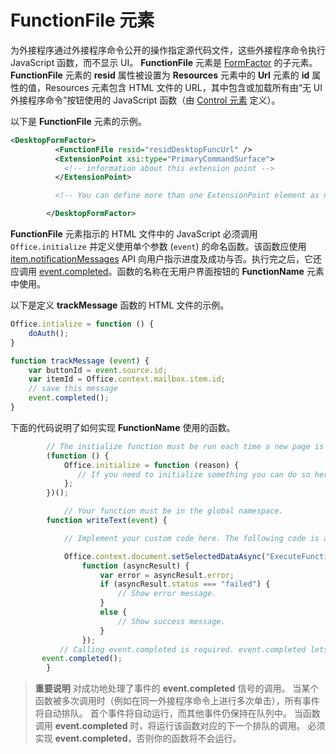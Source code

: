 # FunctionFile 元素

为外接程序通过外接程序命令公开的操作指定源代码文件，这些外接程序命令执行 JavaScript 函数，而不显示 UI。 **FunctionFile** 元素是 [FormFactor](./formfactor) 的子元素。 **FunctionFile** 元素的 **resid** 属性被设置为 **Resources** 元素中的 **Url** 元素的 **id** 属性的值，Resources 元素包含 HTML 文件的 URL，其中包含或加载所有由“无 UI 外接程序命令”按钮使用的 JavaScript 函数（由 [Control 元素](control.md) 定义）。

以下是 **FunctionFile** 元素的示例。


```XML
<DesktopFormFactor>
          <FunctionFile resid="residDesktopFuncUrl" />
          <ExtensionPoint xsi:type="PrimaryCommandSurface">
            <!-- information about this extension point -->
          </ExtensionPoint>

          <!-- You can define more than one ExtensionPoint element as needed -->

        </DesktopFormFactor>
```

**FunctionFile** 元素指示的 HTML 文件中的 JavaScript 必须调用 `Office.initialize` 并定义使用单个参数 (`event`) 的命名函数。该函数应使用 [item.notificationMessages](../../../reference/outlook/Office.context.mailbox.item.md) API 向用户指示进度及成功与否。执行完之后，它还应调用 [event.completed](../../../reference/shared/event.completed.md)。函数的名称在无用户界面按钮的 **FunctionName** 元素中使用。

以下是定义 **trackMessage** 函数的 HTML 文件的示例。

```js
Office.intialize = function () {
    doAuth();
}

function trackMessage (event) {
    var buttonId = event.source.id;    
    var itemId = Office.context.mailbox.item.id;
    // save this message
    event.completed();
}
```

下面的代码说明了如何实现 **FunctionName** 使用的函数。




```js
        // The initialize function must be run each time a new page is loaded.
        (function () {
            Office.initialize = function (reason) {
               // If you need to initialize something you can do so here.
            };
        })();

            // Your function must be in the global namespace.
        function writeText(event) {

            // Implement your custom code here. The following code is a simple example.

            Office.context.document.setSelectedDataAsync("ExecuteFunction works. Button ID=" + event.source.id,
                function (asyncResult) {
                    var error = asyncResult.error;
                    if (asyncResult.status === "failed") {
                        // Show error message.
                    }
                    else {
                        // Show success message.
                    }
                });
           // Calling event.completed is required. event.completed lets the platform know that processing has completed.
       event.completed();
        }
```


 >**重要说明** 对成功地处理了事件的 **event.completed** 信号的调用。 当某个函数被多次调用时（例如在同一外接程序命令上进行多次单击），所有事件将自动排队。 首个事件将自动运行，而其他事件仍保持在队列中。 当函数调用 **event.completed** 时，将运行该函数对应的下一个排队的调用。 必须实现 **event.completed**，否则你的函数将不会运行。
